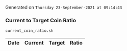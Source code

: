 Generated on `Thursday 23-September-2021 at 09:14:43`

### Current to Target Coin Ratio
`current_coin_ratio.sh`

Date|Current|Target|Ratio
---|---|---|---
